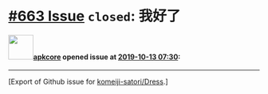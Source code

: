 # [\#663 Issue](https://github.com/komeiji-satori/Dress/issues/663) `closed`: 我好了

#### <img src="https://avatars.githubusercontent.com/u/7401346?u=3ff8c8075dc50d3f3fcb43dd6097ee0cf9d55767&v=4" width="50">[apkcore](https://github.com/apkcore) opened issue at [2019-10-13 07:30](https://github.com/komeiji-satori/Dress/issues/663):






-------------------------------------------------------------------------------



[Export of Github issue for [komeiji-satori/Dress](https://github.com/komeiji-satori/Dress).]
